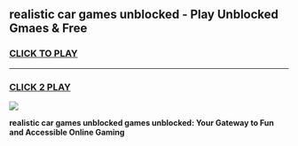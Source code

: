 
## realistic car games unblocked - Play Unblocked Gmaes & Free
<h3>
<a href="https://premium.freeplayer.one?title=realistic_car_games_unblocked&ref=20F">CLICK TO PLAY</a></h3>
<hr>

<h3>
<a href="https://premium.freeplayer.one?title=realistic_car_games_unblocked&ref=20F">CLICK 2 PLAY</a>
  
</h3>

<a href="https://premium.freeplayer.one?title=realistic_car_games_unblocked&ref=20F/"><img src="https://clearcache.store/games.png"></a>


**realistic car games unblocked games unblocked: Your Gateway to Fun and Accessible Online Gaming**
